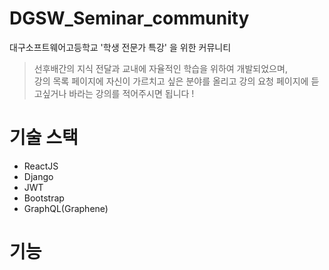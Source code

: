 # DGSW_Seminar_community
대구소프트웨어고등학교 '학생 전문가 특강' 을 위한 커뮤니티

> 선후배간의 지식 전달과 교내에 자율적인 학습을 위하여 개발되었으며,     
> 강의 목록 페이지에 자신이 가르치고 싶은 분야를 올리고 강의 요청 페이지에
> 듣고싶거나 바라는 강의를 적어주시면 됩니다 !


# 기술 스택
 * ReactJS
 * Django
 * JWT
 * Bootstrap
 * GraphQL(Graphene)
 
# 기능 
 
